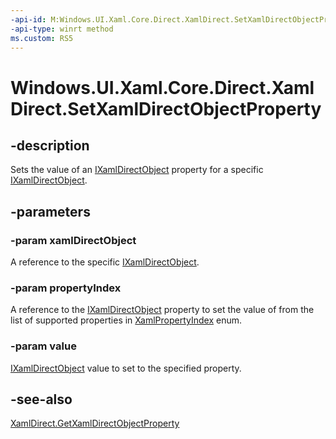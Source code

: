 ```yaml
---
-api-id: M:Windows.UI.Xaml.Core.Direct.XamlDirect.SetXamlDirectObjectProperty(Windows.UI.Xaml.Core.Direct.IXamlDirectObject,Windows.UI.Xaml.Core.Direct.XamlPropertyIndex,Windows.UI.Xaml.Core.Direct.IXamlDirectObject)
-api-type: winrt method
ms.custom: RS5
---
```


<!-- Method syntax.
public void XamlDirect.SetXamlDirectObjectProperty(IXamlDirectObject xamlDirectObject, XamlPropertyIndex propertyIndex, IXamlDirectObject value)
-->

# Windows.UI.Xaml.Core.Direct.XamlDirect.SetXamlDirectObjectProperty

## -description
Sets the value of an [IXamlDirectObject](ixamldirectobject.md) property for a specific [IXamlDirectObject](ixamldirectobject.md).


## -parameters
### -param xamlDirectObject
A reference to the specific [IXamlDirectObject](ixamldirectobject.md).

### -param propertyIndex
A reference to the [IXamlDirectObject](ixamldirectobject.md) property to set the value of from the list of supported properties in [XamlPropertyIndex](xamlpropertyindex.md) enum.

### -param value
[IXamlDirectObject](ixamldirectobject.md) value to set to the specified property.

## -see-also
[XamlDirect.GetXamlDirectObjectProperty](xamldirect_getxamldirectobjectproperty_338906031.md)

